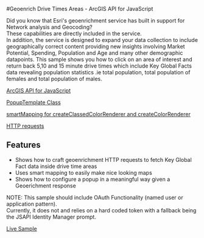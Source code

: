 #Geoenrich Drive Times Areas - ArcGIS API for JavaScript 

Did you know that Esri's geoenrichment service has built in support for Network analysis and Geocoding?  
These capabilities are directly included in the service.  
In addition, the service is designed to expand your data collection to include geographically 
correct content providing new insights involving Market Potential, Spending, Population and Age 
and many other demographic datapoints.  This sample
shows you how to click on an area of interest and return back 5,10 and 15 minute drive times which include 
Key Global Facts data revealing population statistics .ie total population, total population of females
 and total population of males.

[ArcGIS API for JavaScript](https://developers.arcgis.com/javascript/)

[PopupTemplate Class](https://developers.arcgis.com/javascript/jsapi/popuptemplate.html)

[smartMapping for createClassedColorRenderer and createColorRenderer](https://developers.arcgis.com/javascript/jsapi/esri.renderers.smartmapping-amd.html)

[HTTP requests](https://developers.arcgis.com/javascript/jsapi/esri.request-amd.html)

## Features

* Shows how to craft geoenrichment HTTP requests to fetch Key Global Fact data inside drive time areas 
* Uses smart mapping to easily make nice looking maps
* Shows how to configure a popup in a meaningful way given a Geoerichment response


NOTE: This sample should include OAuth Functionality (named user or application pattern).  
Currently, it does not and relies on a hard coded token with a fallback being the JSAPI Identity Manager prompt. 

[Live Sample](http://esri.github.io/developer-support/web-js/geoenrich-drivetimes/index.html)
